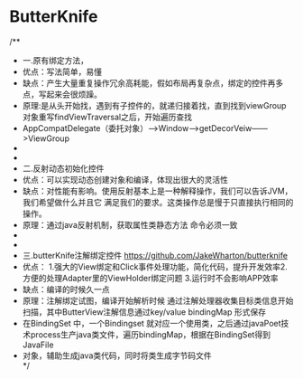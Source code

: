 # ButterKnife
/**  
*  一.原有绑定方法，  
*   优点：写法简单，易懂  
*   缺点：产生大量重复操作冗余高耗能，假如布局再复杂点，绑定的控件再多点，写起来会很烦躁。  
*   原理:是从头开始找，遇到有子控件的，就递归接着找，直到找到viewGroup 对象重写findViewTraversal之后，开始遍历查找 
*   AppCompatDelegate（委托对象）——>Window——>getDecorVeiw——>ViewGroup  
* 
* 
*    二.反射动态初始化控件 
*   优点：可以实现动态创建对象和编译，体现出很大的灵活性 
*   缺点：对性能有影响。使用反射基本上是一种解释操作，我们可以告诉JVM，我们希望做什么并且它 满足我们的要求。这类操作总是慢于只直接执行相同的操作。 
*   原理：通过java反射机制，获取属性类静态方法 命令必须一致  
* 
*  
*    三.butterKnife注解绑定控件  https://github.com/JakeWharton/butterknife 
*    优点： 1.强大的View绑定和Click事件处理功能，简化代码，提升开发效率2.方便的处理Adapter里的ViewHolder绑定问题 3.运行时不会影响APP效率
*    缺点：编译的时候久一点  
*    原理：注解绑定试图，编译开始解析时候 通过注解处理器收集目标类信息开始扫描，其中ButterView注解信息通过key/value bindingMap 形式保存 
*    在BindingSet 中，一个Bindingset 就对应一个使用类，之后通过javaPoet技术process生产java类文件，遍历bindingMap，根据在BindingSet得到JavaFile 
*    对象，辅助生成java类代码，同时将类生成字节码文件  
*/
